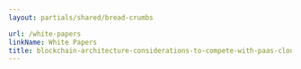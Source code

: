 ```yaml
---
layout: partials/shared/bread-crumbs

url: /white-papers
linkName: White Papers
title: blockchain-architecture-considerations-to-compete-with-paas-cloud-services
---
```

